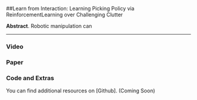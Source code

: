 ##Learn  from  Interaction:  Learning  Picking  Policy  via  ReinforcementLearning  over  Challenging  Clutter

**Abstract**. Robotic manipulation can 

___
### Video



### Paper



### Code and Extras

You can find additional resources on [Github]. (Coming Soon) 

